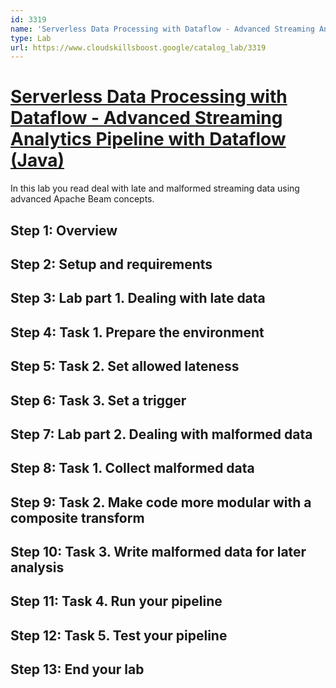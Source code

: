 ```yaml
---
id: 3319
name: 'Serverless Data Processing with Dataflow - Advanced Streaming Analytics Pipeline with Dataflow (Java)'
type: Lab
url: https://www.cloudskillsboost.google/catalog_lab/3319
---
```


# [Serverless Data Processing with Dataflow - Advanced Streaming Analytics Pipeline with Dataflow (Java)](https://www.cloudskillsboost.google/catalog_lab/3319)

In this lab you read deal with late and malformed streaming data using advanced Apache Beam concepts.

## Step 1: Overview

## Step 2: Setup and requirements

## Step 3: Lab part 1. Dealing with late data

## Step 4: Task 1. Prepare the environment

## Step 5: Task 2. Set allowed lateness

## Step 6: Task 3. Set a trigger

## Step 7: Lab part 2. Dealing with malformed data

## Step 8: Task 1. Collect malformed data

## Step 9: Task 2. Make code more modular with a composite transform

## Step 10: Task 3. Write malformed data for later analysis

## Step 11: Task 4. Run your pipeline

## Step 12: Task 5. Test your pipeline

## Step 13: End your lab
